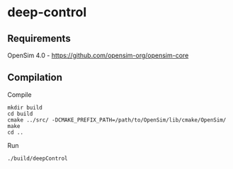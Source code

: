 # deep-control

## Requirements

OpenSim 4.0 - https://github.com/opensim-org/opensim-core

## Compilation

Compile

    mkdir build
    cd build
    cmake ../src/ -DCMAKE_PREFIX_PATH=/path/to/OpenSim/lib/cmake/OpenSim/
    make
    cd ..

Run

    ./build/deepControl
